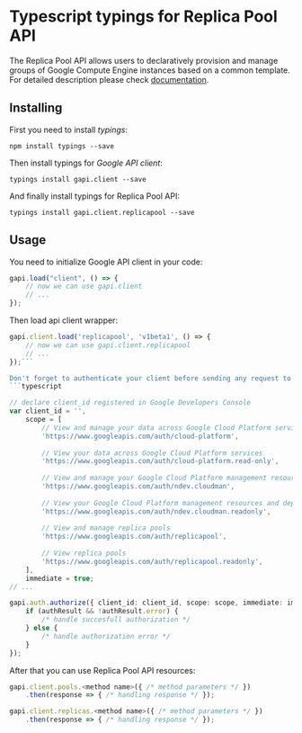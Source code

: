 # Typescript typings for Replica Pool API
The Replica Pool API allows users to declaratively provision and manage groups of Google Compute Engine instances based on a common template.
For detailed description please check [documentation](https://developers.google.com/compute/docs/replica-pool/).

## Installing

First you need to install *typings*:
```
npm install typings --save 
```

Then install typings for *Google API client*:
```
typings install gapi.client --save 
```

And finally install typings for Replica Pool API:
```
typings install gapi.client.replicapool --save 
```

## Usage

You need to initialize Google API client in your code:
```typescript
gapi.load("client", () => { 
    // now we can use gapi.client
    // ... 
});
```

Then load api client wrapper:
```typescript
gapi.client.load('replicapool', 'v1beta1', () => {
    // now we can use gapi.client.replicapool
    // ... 
});```

Don't forget to authenticate your client before sending any request to resources:
```typescript

// declare client_id registered in Google Developers Console
var client_id = '',
    scope = [     
        // View and manage your data across Google Cloud Platform services
        'https://www.googleapis.com/auth/cloud-platform',
    
        // View your data across Google Cloud Platform services
        'https://www.googleapis.com/auth/cloud-platform.read-only',
    
        // View and manage your Google Cloud Platform management resources and deployment status information
        'https://www.googleapis.com/auth/ndev.cloudman',
    
        // View your Google Cloud Platform management resources and deployment status information
        'https://www.googleapis.com/auth/ndev.cloudman.readonly',
    
        // View and manage replica pools
        'https://www.googleapis.com/auth/replicapool',
    
        // View replica pools
        'https://www.googleapis.com/auth/replicapool.readonly',
    ],
    immediate = true;
// ...

gapi.auth.authorize({ client_id: client_id, scope: scope, immediate: immediate }, authResult => {
    if (authResult && !authResult.error) {
        /* handle succesfull authorization */
    } else {
        /* handle authorization error */
    }
});            
```

After that you can use Replica Pool API resources:

```typescript
gapi.client.pools.<method name>({ /* method parameters */ })
    .then(response => { /* handling response */ });

gapi.client.replicas.<method name>({ /* method parameters */ })
    .then(response => { /* handling response */ });
```